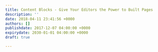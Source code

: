 ```yaml
---
title: Content Blocks - Give Your Editors the Power to Built Pages
description: ''
date: 2018-04-11 23:41:56 +0000
authors: []
publishdate: 2017-12-07 04:00:00 +0000
expirydate: 2030-01-01 04:00:00 +0000
draft: true

---
```

